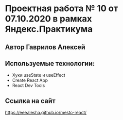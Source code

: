 # Проектная работа № 10 от 07.10.2020 в рамках Яндекс.Практикума

## Автор Гаврилов Алексей

## Используемые технологии: 

* Хуки useState и useEffect 
* Create React App 
* React Dev Tools

## Ссылка на сайт

https://eeealesha.github.io/mesto-react/
